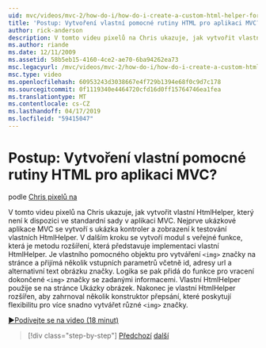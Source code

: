```yaml
---
uid: mvc/videos/mvc-2/how-do-i/how-do-i-create-a-custom-html-helper-for-an-mvc-application
title: 'Postup: Vytvoření vlastní pomocné rutiny HTML pro aplikaci MVC? | Dokumenty Microsoft'
author: rick-anderson
description: V tomto videu pixelů na Chris ukazuje, jak vytvořit vlastní HtmlHelper, který není k dispozici ve standardní sady v aplikaci MVC. První, aplikace MVC ukázka...
ms.author: riande
ms.date: 12/11/2009
ms.assetid: 58b5eb15-4160-4ce2-ae70-6ba94262ea73
msc.legacyurl: /mvc/videos/mvc-2/how-do-i/how-do-i-create-a-custom-html-helper-for-an-mvc-application
msc.type: video
ms.openlocfilehash: 60953243d3038667e4f729b1394e68f0c9d7c178
ms.sourcegitcommit: 0f1119340e4464720cfd16d0ff15764746ea1fea
ms.translationtype: MT
ms.contentlocale: cs-CZ
ms.lasthandoff: 04/17/2019
ms.locfileid: "59415047"
---
```

# <a name="how-do-i-create-a-custom-html-helper-for-an-mvc-application"></a>Postup: Vytvoření vlastní pomocné rutiny HTML pro aplikaci MVC?

podle [Chris pixelů na](https://twitter.com/chrispels)

V tomto videu pixelů na Chris ukazuje, jak vytvořit vlastní HtmlHelper, který není k dispozici ve standardní sady v aplikaci MVC. Nejprve ukázkové aplikace MVC se vytvoří s ukázka kontroler a zobrazení k testování vlastních HtmlHelper. V dalším kroku se vytvoří modul s veřejné funkce, která je metodu rozšíření, která představuje implementaci vlastní HtmlHelper. Je vlastního pomocného objektu pro vytváření `<img>` značky na stránce a přijímá několik vstupních parametrů včetně id, adresy url a alternativní text obrázku značky. Logika se pak přidá do funkce pro vracení dokončené `<img>` značky se zadanými informacemi. Vlastní HtmlHelper použije se na stránce Ukázky obrázek. Nakonec je vlastní HtmlHelper rozšířen, aby zahrnoval několik konstruktor přepsání, které poskytují flexibilitu pro více snadno vytvářet různé `<img>` značky.

[&#9654;Podívejte se na video (18 minut)](https://channel9.msdn.com/Blogs/ASP-NET-Site-Videos/how-do-i-create-a-custom-html-helper-for-an-mvc-application)

> [!div class="step-by-step"]
> [Předchozí](how-do-i-implement-view-models-to-manage-data-for-aspnet-mvc-views.md)
> [další](how-do-i-work-with-model-binders-in-an-mvc-application.md)
